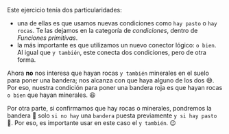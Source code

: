 Este ejercicio tenía dos particularidades: 

* una de ellas es que usamos nuevas condiciones como `hay pasto` o `hay rocas`.  Te las dejamos en la categoría de _condiciones_, dentro de _Funciones primitivas_. 
* la más importante es que utilizamos un nuevo conector lógico: `o bien`. Al igual que `y también`, este conecta dos condiciones, pero de otra forma. 

Ahora **no** nos interesa que hayan rocas `y también` minerales en el suelo para poner una bandera; nos alcanza con que haya alguno de los dos :sweat_smile:. Por eso, nuestra condición para poner una bandera roja es que hayan rocas `o bien` que hayan minerales. :satisfied:

Por otra parte, si confirmamos que hay rocas o minerales, pondremos la bandera :triangular_flag_on_post: solo `si no hay` una `bandera` puesta previamente `y si hay pasto` :seedling:. Por eso, es importante usar en este caso el `y también`. :wink:
